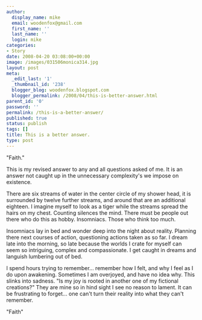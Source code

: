 ```yaml
---
author:
  display_name: mike
  email: woodenfox@gmail.com
  first_name: ''
  last_name: ''
  login: mike
categories:
- Story
date: 2008-04-20 03:08:00+00:00
image: /images/031506monica314.jpg
layout: post
meta:
  _edit_last: '1'
  _thumbnail_id: '238'
  blogger_blog: woodenfox.blogspot.com
  blogger_permalink: /2008/04/this-is-better-answer.html
parent_id: '0'
password: ''
permalink: /this-is-a-better-answer/
published: true
status: publish
tags: []
title: This is a better answer.
type: post
---
```


"Faith."

This is my revised answer to any and all questions asked of me. It is an
answer not caught up in the unnecessary complexity's we impose on existence.

There are six streams of water in the center circle of my shower head, it is
surrounded by twelve further streams, and around that are an additional
eighteen. I imagine myself to look as a tiger while the streams spread the
hairs on my chest. Counting silences the mind. There must be people out there
who do this as hobby. Insomniacs. Those who think too much.

Insomniacs lay in bed and wonder deep into the night about reality. Planning
there next courses of action, questioning actions taken as so far. I dream
late into the morning, so late because the worlds I crate for myself can seem
so intriguing, complex and compassionate. I get caught in dreams and languish
lumbering out of bed.

I spend hours trying to remember... remember how I felt, and why I feel as I
do upon awakening. Sometimes I am overjoyed, and have no idea why. This slinks
into sadness. "Is my joy is rooted in another one of my fictional creations?"
They are mine so in hind sight I see no reason to lament. It can be
frustrating to forget... one can't turn their reality into what they can't
remember.

"Faith"

